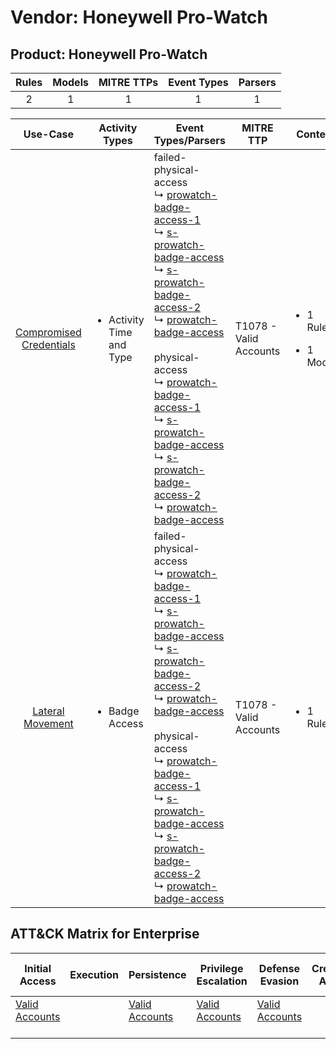 Vendor: Honeywell Pro-Watch
===========================
Product: Honeywell Pro-Watch
----------------------------
| Rules | Models | MITRE TTPs | Event Types | Parsers |
|:-----:|:------:|:----------:|:-----------:|:-------:|
|   2   |   1    |     1      |      1      |    1    |

|                                 Use-Case                                  | Activity Types                            | Event Types/Parsers                                                                                                                                                                                                                                                                                                                                                                                                                                                                                                                                                                                                                                                                                                                                         | MITRE TTP                  | Content                                             |
|:-------------------------------------------------------------------------:| ----------------------------------------- | ----------------------------------------------------------------------------------------------------------------------------------------------------------------------------------------------------------------------------------------------------------------------------------------------------------------------------------------------------------------------------------------------------------------------------------------------------------------------------------------------------------------------------------------------------------------------------------------------------------------------------------------------------------------------------------------------------------------------------------------------------------- | -------------------------- | --------------------------------------------------- |
| [Compromised Credentials](../UseCases/usecase_compromised_credentials.md) | <ul><li>Activity Time  and Type</li></ul> |  failed-physical-access<br> ↳ [prowatch-badge-access-1](../Parsers/parserContent_prowatch-badge-access-1.md)<br> ↳ [s-prowatch-badge-access](../Parsers/parserContent_s-prowatch-badge-access.md)<br> ↳ [s-prowatch-badge-access-2](../Parsers/parserContent_s-prowatch-badge-access-2.md)<br> ↳ [prowatch-badge-access](../Parsers/parserContent_prowatch-badge-access.md)<br><br> physical-access<br> ↳ [prowatch-badge-access-1](../Parsers/parserContent_prowatch-badge-access-1.md)<br> ↳ [s-prowatch-badge-access](../Parsers/parserContent_s-prowatch-badge-access.md)<br> ↳ [s-prowatch-badge-access-2](../Parsers/parserContent_s-prowatch-badge-access-2.md)<br> ↳ [prowatch-badge-access](../Parsers/parserContent_prowatch-badge-access.md)<br> | T1078 - Valid Accounts<br> | <ul><li>1 Rules</li></ul><ul><li>1 Models</li></ul> |
|        [Lateral Movement](../UseCases/usecase_lateral_movement.md)        | <ul><li>Badge Access</li></ul>            |  failed-physical-access<br> ↳ [prowatch-badge-access-1](../Parsers/parserContent_prowatch-badge-access-1.md)<br> ↳ [s-prowatch-badge-access](../Parsers/parserContent_s-prowatch-badge-access.md)<br> ↳ [s-prowatch-badge-access-2](../Parsers/parserContent_s-prowatch-badge-access-2.md)<br> ↳ [prowatch-badge-access](../Parsers/parserContent_prowatch-badge-access.md)<br><br> physical-access<br> ↳ [prowatch-badge-access-1](../Parsers/parserContent_prowatch-badge-access-1.md)<br> ↳ [s-prowatch-badge-access](../Parsers/parserContent_s-prowatch-badge-access.md)<br> ↳ [s-prowatch-badge-access-2](../Parsers/parserContent_s-prowatch-badge-access-2.md)<br> ↳ [prowatch-badge-access](../Parsers/parserContent_prowatch-badge-access.md)<br> | T1078 - Valid Accounts<br> | <ul><li>1 Rules</li></ul>                           |

ATT&CK Matrix for Enterprise
----------------------------
| Initial Access                                                      | Execution | Persistence                                                         | Privilege Escalation                                                | Defense Evasion                                                     | Credential Access | Discovery | Lateral Movement | Collection | Command and Control | Exfiltration | Impact |
| ------------------------------------------------------------------- | --------- | ------------------------------------------------------------------- | ------------------------------------------------------------------- | ------------------------------------------------------------------- | ----------------- | --------- | ---------------- | ---------- | ------------------- | ------------ | ------ |
| [Valid Accounts](https://attack.mitre.org/techniques/T1078)<br><br> |           | [Valid Accounts](https://attack.mitre.org/techniques/T1078)<br><br> | [Valid Accounts](https://attack.mitre.org/techniques/T1078)<br><br> | [Valid Accounts](https://attack.mitre.org/techniques/T1078)<br><br> |                   |           |                  |            |                     |              |        |